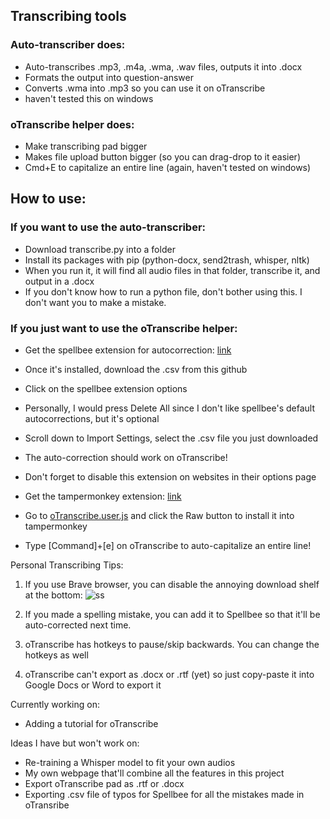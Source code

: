 ## Transcribing tools

### Auto-transcriber does:
- Auto-transcribes .mp3, .m4a, .wma, .wav files, outputs it into .docx
- Formats the output into question-answer
- Converts .wma into .mp3 so you can use it on oTranscribe
- haven't tested this on windows

### oTranscribe helper does:
- Make transcribing pad bigger
- Makes file upload button bigger (so you can drag-drop to it easier)
- Cmd+E to capitalize an entire line (again, haven't tested on windows)

## How to use:
### If you want to use the auto-transcriber:
- Download transcribe.py into a folder
- Install its packages with pip (python-docx, send2trash, whisper, nltk)
- When you run it, it will find all audio files in that folder, transcribe it, and output in a .docx
- If you don't know how to run a python file, don't bother using this. I don't want you to make a mistake.

### If you just want to use the oTranscribe helper:
- Get the spellbee extension for autocorrection: [link](https://chrome.google.com/webstore/detail/spell-bee/dfbnahffpakjbdlccohcoglcnafhgnhm?hl=en-US)
- Once it's installed, download the .csv from this github
- Click on the spellbee extension options
- Personally, I would press Delete All since I don't like spellbee's default autocorrections, but it's optional
- Scroll down to Import Settings, select the .csv file you just downloaded
- The auto-correction should work on oTranscribe!
- Don't forget to disable this extension on websites in their options page

- Get the tampermonkey extension: [link](https://chrome.google.com/webstore/detail/tampermonkey/dhdgffkkebhmkfjojejmpbldmpobfkfo?hl=en)
- Go to [oTranscribe.user.js](https://github.com/mchappychen/transcriber/blob/main/otranscribe.user.js) and click the Raw button to install it into tampermonkey
- Type [Command]+[e] on oTranscribe to auto-capitalize an entire line!


Personal Transcribing Tips:
1. If you use Brave browser, you can disable the annoying download shelf at the bottom: ![ss](https://i.imgur.com/CWkjmWe.png)

2. If you made a spelling mistake, you can add it to Spellbee so that it'll be auto-corrected next time.

3. oTranscribe has hotkeys to pause/skip backwards. You can change the hotkeys as well

4. oTranscribe can't export as .docx or .rtf (yet) so just copy-paste it into Google Docs or Word to export it

Currently working on:
- Adding a tutorial for oTranscribe

Ideas I have but won't work on:
- Re-training a Whisper model to fit your own audios
- My own webpage that'll combine all the features in this project
- Export oTranscribe pad as .rtf or .docx
- Exporting .csv file of typos for Spellbee for all the mistakes made in oTransribe

